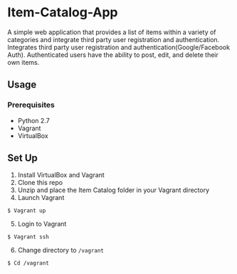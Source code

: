 # Item-Catalog-App
A simple web application that provides a list of items within a variety of categories and integrate third party user registration and authentication. Integrates third party user registration and authentication(Google/Facebook Auth). 
Authenticated users have the ability to post, edit, and delete their own items.

## Usage

### Prerequisites
* Python 2.7
* Vagrant
* VirtualBox

### 
## Set Up
1. Install VirtualBox and Vagrant
2. Clone this repo
3. Unzip and place the Item Catalog folder in your Vagrant directory
4. Launch Vagrant
```
$ Vagrant up 
```
5. Login to Vagrant
```
$ Vagrant ssh
```
6. Change directory to `/vagrant`
```
$ Cd /vagrant
```
